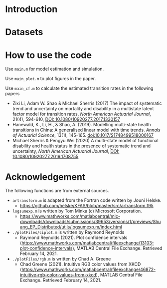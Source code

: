 # Introduction


# Datasets


# How to use the code
Use `main.m` for model estimation and simulation.

Use `main_plot.m` to plot figures in the paper.

Use `main_cf.m` to calculate the estimated transition rates in the following papers
  * Zixi Li, Adam W. Shao & Michael Sherris (2017) The impact of systematic trend and uncertainty on mortality and disability in a multistate latent factor model for transition rates, *North American Actuarial Journal*, 21(4), 594-610, [DOI: 10.1080/10920277.2017.1330157](https://doi.org/10.1080/10920277.2017.1330157)
  * Hanewald, K., Li, H., & Shao, A. (2019). Modelling multi-state health transitions in China: A generalised linear model with time trends. *Annals of Actuarial Science*, 13(1), 145-165. [doi:10.1017/S1748499518000167](doi:10.1017/S1748499518000167)
  * Michael Sherris & Pengyu Wei (2020) A multi-state model of functional disability and health status in the presence of systematic trend and uncertainty, *North American Actuarial Journal*, [DOI: 10.1080/10920277.2019.1708755](https://doi.org/10.1080/10920277.2019.1708755)

# Acknowledgement
The following functions are from external sources.
* `artransform.m` is adapted from the Fortran code written by Jouni Helske.
  * https://github.com/helske/KFAS/blob/master/src/artransform.f95
* `logsumexp.m` is written by Tom Minka (c) Microsoft Corporation.
  * https://www.mathworks.com/matlabcentral/mlc-downloads/downloads/submissions/39653/versions/1/previews/Shuang_EP_Distributed/utils/logsumexp.m/index.html
* `./plotFiles/ciplot.m` is written by Raymond Reynolds 
  * Raymond Reynolds (2021). Plot confidence intervals (https://www.mathworks.com/matlabcentral/fileexchange/13103-plot-confidence-intervals), MATLAB Central File Exchange. Retrieved February 14, 2021.
* `./plotFiles/rgb.m` is written by Chad A. Greene
  * Chad Greene (2021). Intuitive RGB color values from XKCD (https://www.mathworks.com/matlabcentral/fileexchange/46872-intuitive-rgb-color-values-from-xkcd), MATLAB Central File Exchange. Retrieved February 14, 2021.
